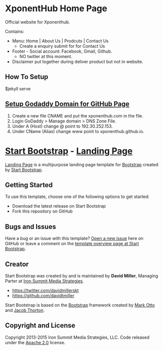 # XponentHub Home Page
Official website for Xponenthub.

Contains:

- Menu: Home | About Us | Prodcuts | Contact Us
  - Create a enquiry submit for for Contact Us
- Footer - Social account: Facebook, Gmail, Github.
  - NO twitter at this moment.
- Disclaimer put together during deliver product but not in website.

## How To Setup
   $jekyll serve


## [Setup Godaddy Domain for GitHub Page](https://medium.com/@LovettLovett/github-pages-godaddy-f0318c2f25a)
1. Create a new file CNAME and put the xponenthub.com in the file.
2. Login GoDaddy > Manage domain > DNS Zone File.
3. Under A (Host) change @ point to 192.30.252.153.
4. Under CName (Alias) change www point to xponenthub.github.io.


# [Start Bootstrap](http://startbootstrap.com/) - [Landing Page](http://startbootstrap.com/template-overviews/landing-page/)

[Landing Page](http://startbootstrap.com/template-overviews/landing-page/) is a multipurpose landing page template for [Bootstrap](http://getbootstrap.com/) created by [Start Bootstrap](http://startbootstrap.com/).

## Getting Started

To use this template, choose one of the following options to get started:
* Download the latest release on Start Bootstrap
* Fork this repository on GitHub

## Bugs and Issues

Have a bug or an issue with this template? [Open a new issue](https://github.com/IronSummitMedia/startbootstrap-landing-page/issues) here on GitHub or leave a comment on the [template overview page at Start Bootstrap](http://startbootstrap.com/template-overviews/landing-page/).

## Creator

Start Bootstrap was created by and is maintained by **David Miller**, Managing Parter at [Iron Summit Media Strategies](http://www.ironsummitmedia.com/).

* https://twitter.com/davidmillerskt
* https://github.com/davidtmiller

Start Bootstrap is based on the [Bootstrap](http://getbootstrap.com/) framework created by [Mark Otto](https://twitter.com/mdo) and [Jacob Thorton](https://twitter.com/fat).

## Copyright and License

Copyright 2013-2015 Iron Summit Media Strategies, LLC. Code released under the [Apache 2.0](https://github.com/IronSummitMedia/startbootstrap-landing-page/blob/gh-pages/LICENSE) license.
